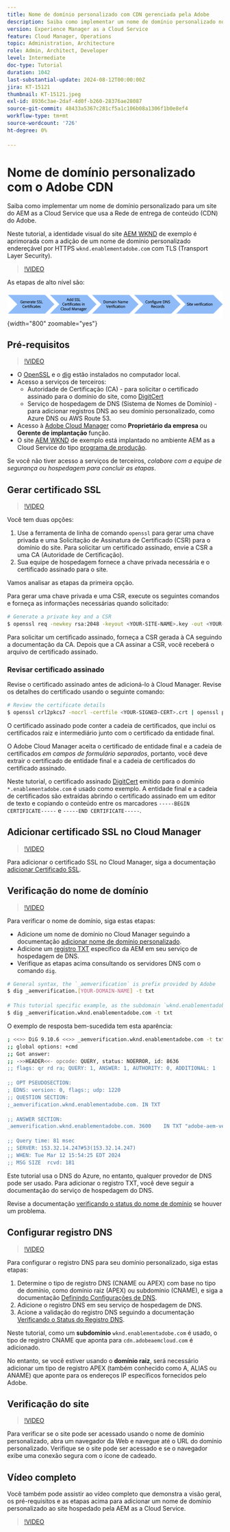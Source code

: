 ```yaml
---
title: Nome de domínio personalizado com CDN gerenciada pela Adobe
description: Saiba como implementar um nome de domínio personalizado no site da AEM as a Cloud Service que usa um CDN gerenciado pela Adobe.
version: Experience Manager as a Cloud Service
feature: Cloud Manager, Operations
topic: Administration, Architecture
role: Admin, Architect, Developer
level: Intermediate
doc-type: Tutorial
duration: 1042
last-substantial-update: 2024-08-12T00:00:00Z
jira: KT-15121
thumbnail: KT-15121.jpeg
exl-id: 8936c3ae-2daf-4d0f-b260-28376ae28087
source-git-commit: 48433a5367c281cf5a1c106b08a1306f1b0e8ef4
workflow-type: tm+mt
source-wordcount: '726'
ht-degree: 0%

---
```


# Nome de domínio personalizado com o Adobe CDN

Saiba como implementar um nome de domínio personalizado para um site do AEM as a Cloud Service que usa a Rede de entrega de conteúdo (CDN) do Adobe.

Neste tutorial, a identidade visual do site [AEM WKND](https://github.com/adobe/aem-guides-wknd) de exemplo é aprimorada com a adição de um nome de domínio personalizado endereçável por HTTPS `wknd.enablementadobe.com` com TLS (Transport Layer Security).

>[!VIDEO](https://video.tv.adobe.com/v/3427903?quality=12&learn=on)

As etapas de alto nível são:

![Nome de Domínio Personalizado com Adobe CDN](./assets/add-custom-domain-name-with-Adobe-CDN.png){width="800" zoomable="yes"}

## Pré-requisitos

>[!VIDEO](https://video.tv.adobe.com/v/3427909?quality=12&learn=on)

- O [OpenSSL](https://www.openssl.org/) e o [dig](https://www.isc.org/blogs/dns-checker/) estão instalados no computador local.
- Acesso a serviços de terceiros:
   - Autoridade de Certificação (CA) - para solicitar o certificado assinado para o domínio do site, como [DigitCert](https://www.digicert.com/)
   - Serviço de hospedagem de DNS (Sistema de Nomes de Domínio) - para adicionar registros DNS ao seu domínio personalizado, como Azure DNS ou AWS Route 53.
- Acesso à [Adobe Cloud Manager](https://my.cloudmanager.adobe.com/) como **Proprietário da empresa** ou **Gerente de implantação** função.
- O site [AEM WKND](https://github.com/adobe/aem-guides-wknd) de exemplo está implantado no ambiente AEM as a Cloud Service do tipo [programa de produção](https://experienceleague.adobe.com/pt-br/docs/experience-manager-cloud-service/content/implementing/using-cloud-manager/programs/introduction-production-programs).

Se você não tiver acesso a serviços de terceiros, _colabore com a equipe de segurança ou hospedagem para concluir as etapas_.

## Gerar certificado SSL

>[!VIDEO](https://video.tv.adobe.com/v/3427908?quality=12&learn=on)

Você tem duas opções:

1. Use a ferramenta de linha de comando `openssl` para gerar uma chave privada e uma Solicitação de Assinatura de Certificado (CSR) para o domínio do site. Para solicitar um certificado assinado, envie a CSR a uma CA (Autoridade de Certificação).
1. Sua equipe de hospedagem fornece a chave privada necessária e o certificado assinado para o site.

Vamos analisar as etapas da primeira opção.

Para gerar uma chave privada e uma CSR, execute os seguintes comandos e forneça as informações necessárias quando solicitado:

```bash
# Generate a private key and a CSR
$ openssl req -newkey rsa:2048 -keyout <YOUR-SITE-NAME>.key -out <YOUR-SITE-NAME>.csr -nodes
```

Para solicitar um certificado assinado, forneça a CSR gerada à CA seguindo a documentação da CA. Depois que a CA assinar a CSR, você receberá o arquivo de certificado assinado.

### Revisar certificado assinado

Revise o certificado assinado antes de adicioná-lo à Cloud Manager. Revise os detalhes do certificado usando o seguinte comando:

```bash
# Review the certificate details
$ openssl crl2pkcs7 -nocrl -certfile <YOUR-SIGNED-CERT>.crt | openssl pkcs7 -print_certs -noout
```

O certificado assinado pode conter a cadeia de certificados, que inclui os certificados raiz e intermediário junto com o certificado da entidade final.

O Adobe Cloud Manager aceita o certificado de entidade final e a cadeia de certificados _em campos de formulário separados_, portanto, você deve extrair o certificado de entidade final e a cadeia de certificados do certificado assinado.

Neste tutorial, o certificado assinado [DigitCert](https://www.digicert.com/) emitido para o domínio `*.enablementadobe.com` é usado como exemplo. A entidade final e a cadeia de certificados são extraídas abrindo o certificado assinado em um editor de texto e copiando o conteúdo entre os marcadores `-----BEGIN CERTIFICATE-----` e `-----END CERTIFICATE-----`.

## Adicionar certificado SSL no Cloud Manager

>[!VIDEO](https://video.tv.adobe.com/v/3427906?quality=12&learn=on)

Para adicionar o certificado SSL no Cloud Manager, siga a documentação [adicionar Certificado SSL](https://experienceleague.adobe.com/pt-br/docs/experience-manager-cloud-service/content/implementing/using-cloud-manager/manage-ssl-certificates/add-ssl-certificate).

## Verificação do nome de domínio

>[!VIDEO](https://video.tv.adobe.com/v/3427905?quality=12&learn=on)

Para verificar o nome de domínio, siga estas etapas:

- Adicione um nome de domínio no Cloud Manager seguindo a documentação [adicionar nome de domínio personalizado](https://experienceleague.adobe.com/pt-br/docs/experience-manager-cloud-service/content/implementing/using-cloud-manager/custom-domain-names/add-custom-domain-name).
- Adicione um [registro TXT](https://experienceleague.adobe.com/pt-br/docs/experience-manager-cloud-service/content/implementing/using-cloud-manager/custom-domain-names/add-text-record) específico da AEM em seu serviço de hospedagem de DNS.
- Verifique as etapas acima consultando os servidores DNS com o comando `dig`.

```bash
# General syntax, the `_aemverification` is prefix provided by Adobe
$ dig _aemverification.[YOUR-DOMAIN-NAME] -t txt

# This tutorial specific example, as the subdomain `wknd.enablementadobe.com` is used
$ dig _aemverification.wknd.enablementadobe.com -t txt
```

O exemplo de resposta bem-sucedida tem esta aparência:

```bash
; <<>> DiG 9.10.6 <<>> _aemverification.wknd.enablementadobe.com -t txt
;; global options: +cmd
;; Got answer:
;; ->>HEADER<<- opcode: QUERY, status: NOERROR, id: 8636
;; flags: qr rd ra; QUERY: 1, ANSWER: 1, AUTHORITY: 0, ADDITIONAL: 1

;; OPT PSEUDOSECTION:
; EDNS: version: 0, flags:; udp: 1220
;; QUESTION SECTION:
;_aemverification.wknd.enablementadobe.com. IN TXT

;; ANSWER SECTION:
_aemverification.wknd.enablementadobe.com. 3600    IN TXT "adobe-aem-verification=wknd.enablementadobe.com/105881/991000/bef0e843-9280-4385-9984-357ed9a4217b"

;; Query time: 81 msec
;; SERVER: 153.32.14.247#53(153.32.14.247)
;; WHEN: Tue Mar 12 15:54:25 EDT 2024
;; MSG SIZE  rcvd: 181
```

Este tutorial usa o DNS do Azure, no entanto, qualquer provedor de DNS pode ser usado. Para adicionar o registro TXT, você deve seguir a documentação do serviço de hospedagem do DNS.

Revise a documentação [verificando o status do nome de domínio](https://experienceleague.adobe.com/pt-br/docs/experience-manager-cloud-service/content/implementing/using-cloud-manager/custom-domain-names/check-domain-name-status) se houver um problema.

## Configurar registro DNS

>[!VIDEO](https://video.tv.adobe.com/v/3427907?quality=12&learn=on)

Para configurar o registro DNS para seu domínio personalizado, siga estas etapas:

1. Determine o tipo de registro DNS (CNAME ou APEX) com base no tipo de domínio, como domínio raiz (APEX) ou subdomínio (CNAME), e siga a documentação [Definindo Configurações de DNS](https://experienceleague.adobe.com/pt-br/docs/experience-manager-cloud-service/content/implementing/using-cloud-manager/custom-domain-names/configure-dns-settings).
1. Adicione o registro DNS em seu serviço de hospedagem de DNS.
1. Acione a validação do registro DNS seguindo a documentação [Verificando o Status do Registro DNS](https://experienceleague.adobe.com/pt-br/docs/experience-manager-cloud-service/content/implementing/using-cloud-manager/custom-domain-names/check-dns-record-status).

Neste tutorial, como um **subdomínio** `wknd.enablementadobe.com` é usado, o tipo de registro CNAME que aponta para `cdn.adobeaemcloud.com` é adicionado.

No entanto, se você estiver usando o **domínio raiz**, será necessário adicionar um tipo de registro APEX (também conhecido como A, ALIAS ou ANAME) que aponte para os endereços IP específicos fornecidos pelo Adobe.

## Verificação do site

>[!VIDEO](https://video.tv.adobe.com/v/3427904?quality=12&learn=on)

Para verificar se o site pode ser acessado usando o nome de domínio personalizado, abra um navegador da Web e navegue até o URL do domínio personalizado. Verifique se o site pode ser acessado e se o navegador exibe uma conexão segura com o ícone de cadeado.

## Vídeo completo

Você também pode assistir ao vídeo completo que demonstra a visão geral, os pré-requisitos e as etapas acima para adicionar um nome de domínio personalizado ao site hospedado pela AEM as a Cloud Service.

>[!VIDEO](https://video.tv.adobe.com/v/3427817?quality=12&learn=on)
